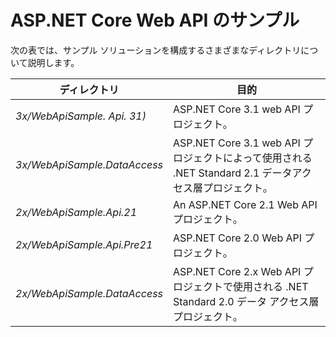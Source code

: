# <a name="aspnet-core-web-api-samples"></a>ASP.NET Core Web API のサンプル

次の表では、サンプル ソリューションを構成するさまざまなディレクトリについて説明します。

| ディレクトリ                   | 目的 |
|-----------------------------|------------------------------------------------------------|
| *3x/WebApiSample. Api. 31)*    | ASP.NET Core 3.1 web API プロジェクト。                       |
| *3x/WebApiSample.DataAccess*| ASP.NET Core 3.1 web API プロジェクトによって使用される .NET Standard 2.1 データアクセス層プロジェクト。|
| *2x/WebApiSample.Api.21*    | An ASP.NET Core 2.1 Web API プロジェクト。                         |
| *2x/WebApiSample.Api.Pre21* | ASP.NET Core 2.0 Web API プロジェクト。                         |
| *2x/WebApiSample.DataAccess*| ASP.NET Core 2.x Web API プロジェクトで使用される .NET Standard 2.0 データ アクセス層プロジェクト。|
